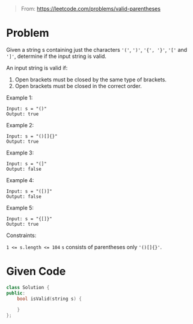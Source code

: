 > From: https://leetcode.com/problems/valid-parentheses

# Problem
Given a string s containing just the characters `'('`, `')'`, `'{', '}'`, `'['` and `']'`, determine if the input string is valid.

An input string is valid if:
1. Open brackets must be closed by the same type of brackets.
2. Open brackets must be closed in the correct order.

Example 1:
```
Input: s = "()"
Output: true
```

Example 2:
```
Input: s = "()[]{}"
Output: true
```

Example 3:
```
Input: s = "(]"
Output: false
```

Example 4:
```
Input: s = "([)]"
Output: false
```

Example 5:
```
Input: s = "{[]}"
Output: true
```

Constraints:

`1 <= s.length <= 104`
`s` consists of parentheses only `'()[]{}'`.

# Given Code
```cpp
class Solution {
public:
    bool isValid(string s) {
        
    }
};
```
